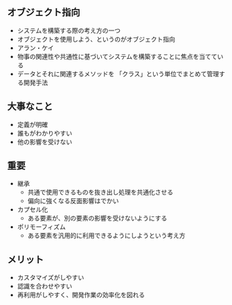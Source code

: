 ## オブジェクト指向

- システムを構築する際の考え方の一つ
- オブジェクトを使用しよう、というのがオブジェクト指向
- アラン・ケイ
- 物事の関連性や共通性に基づいてシステムを構築することに焦点を当てている
- データとそれに関連するメソッドを 「クラス」という単位でまとめて管理する開発手法

## 大事なこと

- 定義が明確
- 誰もがわかりやすい
- 他の影響を受けない

## 重要

- 継承
  - 共通で使用できるものを抜き出し処理を共通化させる
  - 偏向に強くなる反面影響はでかい
- カプセル化
  - ある要素が、別の要素の影響を受けないようにする
- ポリモーフィズム
  - ある要素を汎用的に利用できるようにしようという考え方

## メリット

- カスタマイズがしやすい
- 認識を合わせやすい
- 再利用がしやすく、開発作業の効率化を図れる
